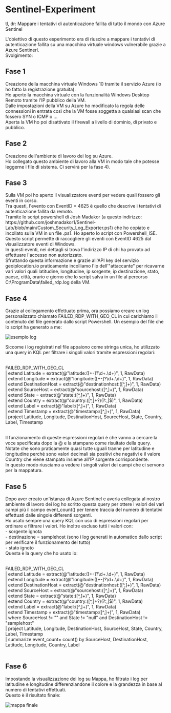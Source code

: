 # Sentinel-Experiment
tl, dr: Mappare i tentativi di autenticazione fallita di tutto il mondo con Azure Sentinel<br>

L'obiettivo di questo esperimento era di riuscire a mappare i tentativi di autenticazione fallita su una macchina virtuale windows vulnerabile grazie a Azure Sentinerl.<br>
Svolgimento:<br>

<h2>Fase 1</h2>
Creazione della macchina virtuale Windows 10 tramite il servizio Azure (io ho fatto la registrazione gratuita).<br>
Ho aperto la macchina virtuale con la funzionalità Windows Desktop Remoto tramite l'IP pubblico della VM.<br>
Dalle impostazioni della VM su Azure ho modificato la regola delle connessioni in entrata così che la VM fosse soggetta a qualsiasi scan che fossero SYN o ICMP o ...<br>
Aperta la VM ho poi disattivato il firewall a livello di dominio, di privato e pubblico.<br>

<h2>Fase 2</h2>
Creazione dell'ambiente di lavoro dei log su Azure. <br>
Ho collegato questo ambiente di lavoro alla VM in modo tale che potesse leggerne i file di sistema. Ci servirà per la fase 4).<br>

<h2>Fase 3</h2>
Sulla VM poi ho aperto il visualizzatore eventi per vedere quali fossero gli eventi in corso. <br>
Tra questi, l'evento con EventID = 4625 è quello che descrive i tentativi di autenticazione fallita da remoto.<br>
Tramite lo script powershell di Josh Madakor (a questo indirizzo: https://github.com/joshmadakor1/Sentinel-Lab/blob/main/Custom_Security_Log_Exporter.ps1)
che ho copiato e incollato sulla VM in un file .ps1.
Ho aperto lo script con Powershell_ISE.<br>
Questo script permette di raccogliere gli eventi con EventID 4625 dal visualizzatore eventi di Windows.<br>
In questi eventi, nei dettagli si trova l'indirizzo IP di chi ha provato ad effettuare l'accesso non autorizzato.<br>
Sfruttando questa informazione e grazie all'API key del servizio geoiplocation.io praticamente incolliamo l'ip dell'"attaccante" per ricavarne
vari valori quali latitudine, longitudine, ip sorgente, ip destinazione, stato, paese, città, orario e giorno che lo script salva in un file al
percorso C:\ProgramData\failed_rdp.log della VM.<br>

<h2>Fase 4</h2>
Grazie al collegamento effettuato prima, ora possiamo creare un log personalizzato chiamato FAILED_RDP_WITH_GEO_CL in cui carichiamo il contenuto del file generato dallo script Powershell.
Un esempio del file che lo script ha generato a me:<br>

![esempio log](https://github.com/user-attachments/assets/a4308a33-8994-4daf-baf6-4941d9a5c153)<br>

Siccome i log registrati nel file appaiono come stringa unica, ho utilizzato una query in KQL per filtrare i singoli valori tramite espressioni regolari:<br><br>

FAILED_RDP_WITH_GEO_CL<br>
| extend Latitude = extract(@"latitude:([+-]?\d+\.\d+)", 1, RawData)<br>
| extend Longitude = extract(@"longitude:([+-]?\d+\.\d+)", 1, RawData)<br>
| extend DestinationHost = extract(@"destinationhost:([^,]+)", 1, RawData)<br>
| extend SourceHost = extract(@"sourcehost:([^,]+)", 1, RawData)<br>
| extend State = extract(@"state:([^,]+)", 1, RawData)<br>
| extend Country = extract(@"country:([^,]+?)(?:,|$)", 1, RawData)<br>
| extend Label = extract(@"label:([^,]+)", 1, RawData)<br>
| extend Timestamp = extract(@"timestamp:([^,]+)", 1, RawData)<br>
| project Latitude, Longitude, DestinationHost, SourceHost, State, Country, Label, Timestamp<br><br>


Il funzionamento di queste espressioni regolari è che vanno a cercare la voce specificata dopo la @ e la stampano come risultato della query.<br>
Notate che sono praticamente quasi tutte uguali tranne per latitudine e longitudine perché sono valori decimali sia positivi che negativi e il valore Country che 
viene stampato insieme all'IP sorgente corrispondente.<br>
In questo modo riusciamo a vedere i singoli valori dei campi che ci servono per la mappatura.<br>


<h2>Fase 5</h2>
Dopo aver creato un'istanza di Azure Sentinel e averla collegata al nostro ambiente di lavoro dei log ho scritto questa query per ottere i valori dei vari campi più
il campo event_count() per tenere traccia del numero di tentativi effettuati dalle singole differenti sorgenti. <br>
Ho usato sempre una query KQL con uso di espressioni regolari per ordinare e filtrare i valori. Ho inoltre escluso tutti i valori con:<br>
- sorgente ignota<br>
- destinazione = samplehost (sono i log generati in automatico dallo script per verificare il funzionamento del tutto)<br>
- stato ignoto<br>
Questa è la query che ho usato io:<br><br>

FAILED_RDP_WITH_GEO_CL<br>
| extend Latitude = extract(@"latitude:([+-]?\d+\.\d+)", 1, RawData)<br>
| extend Longitude = extract(@"longitude:([+-]?\d+\.\d+)", 1, RawData)<br>
| extend DestinationHost = extract(@"destinationhost:([^,]+)", 1, RawData)<br>
| extend SourceHost = extract(@"sourcehost:([^,]+)", 1, RawData)<br>
| extend State = extract(@"state:([^,]+)", 1, RawData)<br>
| extend Country = extract(@"country:([^,]+?)(?:,|$)", 1, RawData)<br>
| extend Label = extract(@"label:([^,]+)", 1, RawData)<br>
| extend Timestamp = extract(@"timestamp:([^,]+)", 1, RawData)<br>
| where SourceHost != "" and State != "null" and DestinationHost != "samplehost"<br>
| project Latitude, Longitude, DestinationHost, SourceHost, State, Country, Label, Timestamp<br>
| summarize event_count= count() by SourceHost, DestinationHost, Latitude, Longitude, Country, Label<br><br>


<h2>Fase 6</h2>
Impostando la visualizzazione dei log su Mappa, ho filtrato i log per latitudine e longitudine differenziandone il colore e la grandezza in base al numero di tentativi effettuati.<br>
Questo è il risultato finale:<br>

![mappa finale](https://github.com/user-attachments/assets/1ba65e0d-f5d5-443b-8a7f-1ed70a6aabd8)<br>


